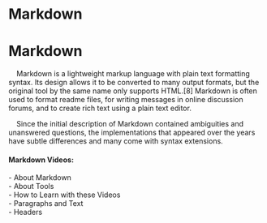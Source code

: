 # Markdown

Markdown
=====
&nbsp;&nbsp;&nbsp;&nbsp;Markdown is a lightweight markup language with plain text formatting syntax. Its design allows it to be converted to many output formats, but the original tool by the same name only supports HTML.[8] Markdown is often used to format readme files, for writing messages in online discussion forums, and to create rich text using a plain text editor.

&nbsp;&nbsp;&nbsp;&nbsp;Since the initial description of Markdown contained ambiguities and unanswered questions, the implementations that appeared over the years have subtle differences and many come with syntax extensions.

#### Markdown Videos:  
\- About Markdown  
\- About Tools  
\- How to Learn with these Videos  
\- Paragraphs and Text  
\- Headers  
